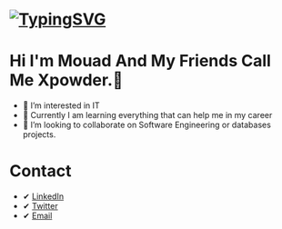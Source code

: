 # [![TypingSVG](https://readme-typing-svg.demolab.com?lines=Hey!+You+Are+Welcome+To+My+Profile;My+Name+Is+MOUAD;I+Am+Passionate+About+Coding;I+Learn+By+Doing)](https://git.io/typing-svg)


# Hi I'm Mouad And My Friends Call Me Xpowder.👋


- 👀 I’m interested in IT
- 🌱 Currently I am learning everything that can help me in my career 
- 💞️ I’m looking to collaborate on Software Engineering or databases projects.

# Contact 
* ✔ [LinkedIn](https://www.linkedin.com/in/kadmar-mouad-835b16280/)
* ✔ [Twitter](https://twitter.com/MouadM1031)
* ✔ [Email](kadmarmouad8@gmail.com)


